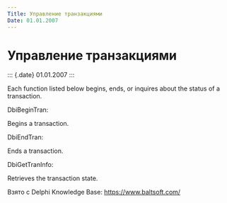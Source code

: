 ```yaml
---
Title: Управление транзакциями
Date: 01.01.2007
---
```



Управление транзакциями
=======================

::: {.date}
01.01.2007
:::

Each function listed below begins, ends, or inquires about the status of
a transaction.

DbiBeginTran:

Begins a transaction.

DbiEndTran:

Ends a transaction.

DbiGetTranInfo:

Retrieves the transaction state.

Взято с Delphi Knowledge Base: <https://www.baltsoft.com/>

